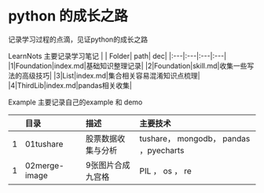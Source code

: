 # python 的成长之路
记录学习过程的点滴，见证python的成长之路

LearnNots 主要记录学习笔记
| | Folder| path| dec|
|:---|:---|:---|:---|
|1|Foundation|index.md|基础知识整理记录|
|2|Foundation|skill.md|收集一些写法的高级技巧|
|3|List|index.md|集合相关容易混淆知识点梳理|
|4|ThirdLib|index.md|pandas相关收集|


Example 主要记录自己的example 和 demo

| | 目录|  描述|主要技术|
|:---|:---|:---|:---|
|1|01tushare|股票数据收集与分析|tushare，  mongodb， pandas ，pyecharts |
|1|02merge-image|9张图片合成九宫格|PIL ，  os ， re |

